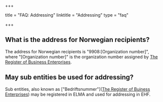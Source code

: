 +++

title = "FAQ: Addressing"
linktitle = "Addressing"
type = "faq"

+++

## What is the address for Norwegian recipients?

The address for Norwegian recipients is "9908:[Organization number]", where "[Organization number]" is the organization number assigned by [The Register of Business Enterprises](/ehf/open-data/the-register-of-business-enterprises/).

## May sub entities be used for addressing?

Sub entities, also known as ["Bedriftsnummer"]([The Register of Buiness Enterprises](/ehf/open-data/the-register-of-business-enterprises/)) may be registered in ELMA and used for addressing in EHF.
